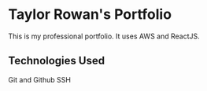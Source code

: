 # Taylor Rowan's Portfolio

This is my professional portfolio. It uses AWS and ReactJS.

## Technologies Used

Git and Github
SSH
